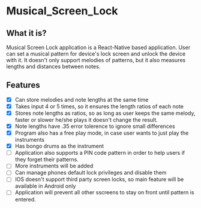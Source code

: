 # Musical_Screen_Lock

## What it is?

Musical Screen Lock application is a React-Native based application. User can set a musical pattern for device's lock screen and unlock the device with it. It doesn't only support melodies of patterns, but it also measures lengths and distances between notes.


## Features

- [x] Can store melodies and note lengths at the same time
- [x] Takes input 4 or 5 times, so it ensures the length ratios of each note
- [x] Stores note lengths as ratios, so as long as user keeps the same melody, faster or slower he/she plays it doesn't change the result.
- [x] Note lengths have .35 error tolerence to ignore small differences
- [x] Program also has a free play mode, in case user wants to just play the instruments
- [x] Has bongo drums as the instrument
- [ ] Application also supports a PIN code pattern in order to help users if they forget their patterns.
- [ ] More instruments will be added
- [ ] Can manage phones default lock privileges and disable them
- [ ] IOS doesn't support third party screen locks, so main feature will be available in Android only
- [ ] Application will prevent all other sscreens to stay on front until pattern is entered.
